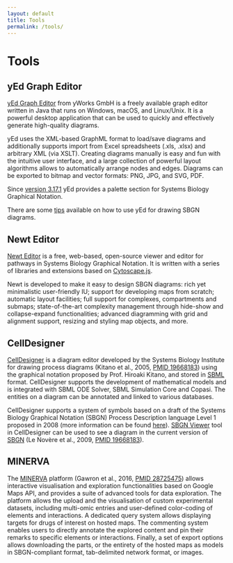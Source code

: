 ```yaml
---
layout: default
title: Tools
permalink: /tools/
---
```


# Tools

## yEd Graph Editor
        
[yEd Graph Editor](https://www.yworks.com/products/yed) from yWorks GmbH is a freely available graph editor written in Java that runs on Windows, macOS, and Linux/Unix. It is a powerful desktop application that can be used to quickly and effectively generate high-quality diagrams.  
        
yEd uses the XML-based GraphML format to load/save diagrams and additionally supports import from Excel spreadsheets (.xls, .xlsx) and arbitrary XML (via XSLT). Creating diagrams manually is easy and fun with the intuitive user interface, and a large collection of powerful layout algorithms allows to automatically arrange nodes and edges. Diagrams can be exported to bitmap and vector formats: PNG, JPG, and SVG, PDF.  
        
Since [version 3.17.1](https://www.yworks.com/products/yed/download#ReleaseNotes) yEd provides a palette section for Systems Biology Graphical Notation.  

There are some [tips](/help/) available on how to use yEd for drawing SBGN diagrams.  
        
## Newt Editor

<a href="http://newteditor.org/" target="_blank">Newt Editor</a> is a free, web-based, open-source viewer and editor for pathways in Systems Biology Graphical Notation.  It is written with a series of libraries and extensions based on <a href="http://js.cytoscape.org/" target="_blank">Cytoscape.js</a>.  
        
Newt is developed to make it easy to design SBGN diagrams: rich yet minimalistic user-friendly IU; support for developing maps from scratch; automatic layout facilities; full support for complexes, compartments and submaps; state-of-the-art complexity management through hide-show and collapse-expand functionalities; advanced diagramming with grid and alignment support, resizing and styling map objects, and more.  

## CellDesigner

[CellDesigner](http://www.celldesigner.org) is a diagram editor developed by the Systems Biology Institute for drawing process diagrams (Kitano et al., 2005, [PMID 19668183](https://www.ncbi.nlm.nih.gov/pubmed/?term=19668183)) using the graphical notation proposed by Prof. Hiroaki Kitano, and stored in [SBML](http://sbml.org/) format. CellDesigner supports the development of mathematical models and is integrated with SBML ODE Solver, SBML Simulation Core and Copasi. The entities on a diagram can be annotated and linked to various databases.  
        
CellDesigner supports a system of symbols based on a draft of the Systems Biology Graphical Notation (SBGN) Process Description language Level 1 proposed in 2008 (more information can be found [here](http://www.celldesigner.org/features.html)). [SBGN Viewer](http://www.celldesigner.org/help/CDH_View_08.html) tool in CellDesigner can be used to see a diagram in the current version of [SBGN](http://sbgn.org/) (Le Novère et al., 2009, [PMID 19668183](https://www.ncbi.nlm.nih.gov/pubmed/?term=19668183)).  

## MINERVA

The [MINERVA](http://r3lab.uni.lu/web/minerva-website/) platform (Gawron et al., 2016, [PMID 28725475](https://www.ncbi.nlm.nih.gov/pubmed/28725475)) allows interactive visualisation and exploration functionalities based on Google Maps API, and provides a suite of advanced tools for data exploration. The platform allows the upload and the visualisation of custom experimental datasets, including multi-omic entries and user-defined color-coding of elements and interactions. A dedicated query system allows displaying targets for drugs of interest on hosted maps. The commenting system enables users to directly annotate the explored content and pin their remarks to specific elements or interactions. Finally, a set of export options allows downloading the parts, or the entirety of the hosted maps as models in SBGN-compliant format, tab-delimited network format, or images.  

